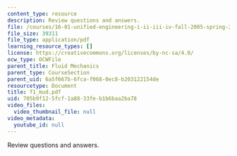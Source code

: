 ```yaml
---
content_type: resource
description: Review questions and answers.
file: /courses/16-01-unified-engineering-i-ii-iii-iv-fall-2005-spring-2006/705b9f125fcf1a8833feb1b6baa2ba78_f1_mud.pdf
file_size: 39311
file_type: application/pdf
learning_resource_types: []
license: https://creativecommons.org/licenses/by-nc-sa/4.0/
ocw_type: OCWFile
parent_title: Fluid Mechanics
parent_type: CourseSection
parent_uid: 6a5f667b-6fca-f068-0ec8-b203122154de
resourcetype: Document
title: f1_mud.pdf
uid: 705b9f12-5fcf-1a88-33fe-b1b6baa2ba78
video_files:
  video_thumbnail_file: null
video_metadata:
  youtube_id: null
---
```

Review questions and answers.